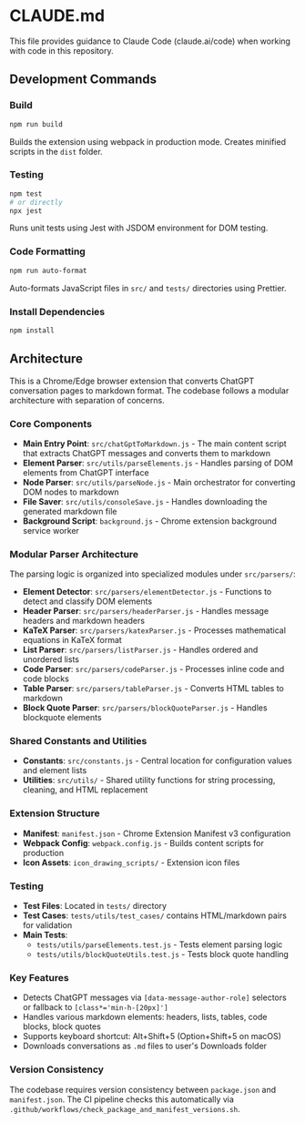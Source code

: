 # CLAUDE.md

This file provides guidance to Claude Code (claude.ai/code) when working with code in this repository.

## Development Commands

### Build
```bash
npm run build
```
Builds the extension using webpack in production mode. Creates minified scripts in the `dist` folder.

### Testing
```bash
npm test
# or directly
npx jest
```
Runs unit tests using Jest with JSDOM environment for DOM testing.

### Code Formatting
```bash
npm run auto-format
```
Auto-formats JavaScript files in `src/` and `tests/` directories using Prettier.

### Install Dependencies
```bash
npm install
```

## Architecture

This is a Chrome/Edge browser extension that converts ChatGPT conversation pages to markdown format. The codebase follows a modular architecture with separation of concerns.

### Core Components

- **Main Entry Point**: `src/chatGptToMarkdown.js` - The main content script that extracts ChatGPT messages and converts them to markdown
- **Element Parser**: `src/utils/parseElements.js` - Handles parsing of DOM elements from ChatGPT interface
- **Node Parser**: `src/utils/parseNode.js` - Main orchestrator for converting DOM nodes to markdown
- **File Saver**: `src/utils/consoleSave.js` - Handles downloading the generated markdown file
- **Background Script**: `background.js` - Chrome extension background service worker

### Modular Parser Architecture

The parsing logic is organized into specialized modules under `src/parsers/`:

- **Element Detector**: `src/parsers/elementDetector.js` - Functions to detect and classify DOM elements
- **Header Parser**: `src/parsers/headerParser.js` - Handles message headers and markdown headers
- **KaTeX Parser**: `src/parsers/katexParser.js` - Processes mathematical equations in KaTeX format
- **List Parser**: `src/parsers/listParser.js` - Handles ordered and unordered lists
- **Code Parser**: `src/parsers/codeParser.js` - Processes inline code and code blocks
- **Table Parser**: `src/parsers/tableParser.js` - Converts HTML tables to markdown
- **Block Quote Parser**: `src/parsers/blockQuoteParser.js` - Handles blockquote elements

### Shared Constants and Utilities

- **Constants**: `src/constants.js` - Central location for configuration values and element lists
- **Utilities**: `src/utils/` - Shared utility functions for string processing, cleaning, and HTML replacement

### Extension Structure

- **Manifest**: `manifest.json` - Chrome Extension Manifest v3 configuration
- **Webpack Config**: `webpack.config.js` - Builds content scripts for production
- **Icon Assets**: `icon_drawing_scripts/` - Extension icon files

### Testing

- **Test Files**: Located in `tests/` directory
- **Test Cases**: `tests/utils/test_cases/` contains HTML/markdown pairs for validation
- **Main Tests**:
  - `tests/utils/parseElements.test.js` - Tests element parsing logic
  - `tests/utils/blockQuoteUtils.test.js` - Tests block quote handling

### Key Features

- Detects ChatGPT messages via `[data-message-author-role]` selectors or fallback to `[class*='min-h-[20px]']`
- Handles various markdown elements: headers, lists, tables, code blocks, block quotes
- Supports keyboard shortcut: Alt+Shift+5 (Option+Shift+5 on macOS)
- Downloads conversations as `.md` files to user's Downloads folder

### Version Consistency

The codebase requires version consistency between `package.json` and `manifest.json`. The CI pipeline checks this automatically via `.github/workflows/check_package_and_manifest_versions.sh`.